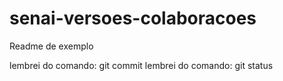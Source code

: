 # senai-versoes-colaboracoes

Readme de exemplo

lembrei do comando: git commit
lembrei do comando: git status

